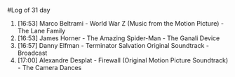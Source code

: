 #Log of 31 day

1. [16:53] Marco Beltrami - World War Z (Music from the Motion Picture) - The Lane Family
1. [16:53] James Horner - The Amazing Spider-Man - The Ganali Device
1. [16:57] Danny Elfman - Terminator Salvation Original Soundtrack - Broadcast
1. [17:00] Alexandre Desplat - Firewall (Original Motion Picture Soundtrack) - The Camera Dances
